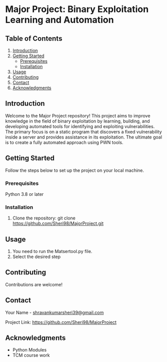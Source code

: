# Major Project: Binary Exploitation Learning and Automation

## Table of Contents

1. [Introduction](#introduction)
2. [Getting Started](#getting-started)
   - [Prerequisites](#prerequisites)
   - [Installation](#installation)
3. [Usage](#usage)
4. [Contributing](#contributing)
5. [Contact](#contact)
6. [Acknowledgments](#acknowledgments)

## Introduction

Welcome to the Major Project repository! This project aims to improve knowledge in the field of binary exploitation by learning, building, and developing automated tools for identifying and exploiting vulnerabilities. The primary focus is on a static program that discovers a fixed vulnerability inside a server and provides assistance in its exploitation. The ultimate goal is to create a fully automated approach using PWN tools.

## Getting Started

Follow the steps below to set up the project on your local machine.

### Prerequisites
Python 3.8 or later

### Installation

1. Clone the repository:
git clone https://github.com/Sheri98/MajorProject.git


## Usage

1. You need to run the Matsertool.py file.
2. Select the desired step

## Contributing

Contributions are welcome! 


## Contact

Your Name - shravankumarsheri39@gmail.com

Project Link: https://github.com/Sheri98/MajorProject

## Acknowledgments

* Python Modules
* TCM course work
